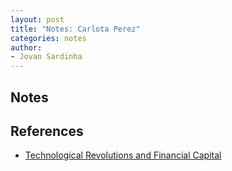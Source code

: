 ```yaml
---
layout: post
title: "Notes: Carlota Perez"
categories: notes
author:
- Jovan Sardinha
---
```


## Notes


## References
* [Technological Revolutions and Financial Capital](https://www.google.com/books/edition/Technological_Revolutions_and_Financial/QPRgvx_cD-MC?hl=en&gbpv=0)
